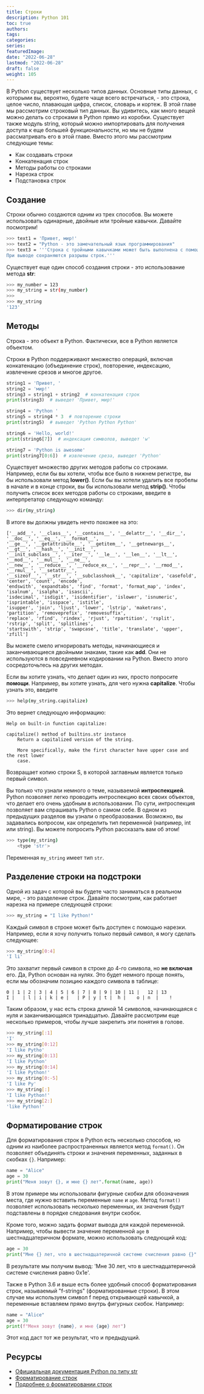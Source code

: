 ```yaml
---
title: Строки
description: Python 101
toc: true
authors:
tags:
categories:
series:
featuredImage:
date: "2022-06-28"
lastmod: "2022-06-28"
draft: false
weight: 105
---
```


В Python существует несколько типов данных. Основные типы данных, с которыми вы, вероятно, будете чаще всего встречаться, - это строка, целое число, плавающая цифра, список, словарь и кортеж. В этой главе мы рассмотрим строковый тип данных. Вы удивитесь, как много вещей можно делать со строками в Python прямо из коробки. Существует также модуль string, который можно импортировать для получения доступа к еще большей функциональности, но мы не будем рассматривать его в этой главе. Вместо этого мы рассмотрим следующие темы:

- Как создавать строки
- Конкатенация строк
- Методы работы со строками
- Нарезка строк
- Подстановка строк

## Создание

Строки обычно создаются одним из трех способов. Вы можете использовать одинарные, двойные или тройные кавычки. Давайте посмотрим!

```sh
>>> text1 = 'Привет, мир!'
>>> text2 = "Python - это замечательный язык программирования"
>>> text3 = '''Строка с тройными кавычками может быть выполнена с помощью трех одинарных или трех двойных кавычек.
При выводе сохраняются разрывы строк.'''
```

Существует еще один способ создания строки - это использование метода **str**:

```sh
>>> my_number = 123
>>> my_string = str(my_number)
>>>
>>> my_string
'123'
```

## Методы

Строка - это объект в Python. Фактически, все в Python является объектом.

Строки в Python поддерживают множество операций, включая конкатенацию (объединение строк), повторение, индексацию, извлечение срезов и многое другое.

```python
string1 = 'Привет, '
string2 = 'мир!'
string3 = string1 + string2  # конкатенация строк
print(string3)  # выведет 'Привет, мир!'

string4 = 'Python '
string5 = string4 * 3  # повторение строки
print(string5)  # выведет 'Python Python Python'

string6 = 'Hello, world!'
print(string6[7])  # индексация символов, выведет 'w'

string7 = 'Python is awesome'
print(string7[0:6])  # извлечение среза, выведет 'Python'
```


Существует множество других методов работы со строками. Например, если бы вы хотели, чтобы все было в нижнем регистре, вы бы использовали метод **lower()**. Если бы вы хотели удалить все пробелы в начале и в конце строки, вы бы использовали метод **strip()**. Чтобы получить список всех методов работы со строками, введите в интерпретатор следующую команду:

```sh
>>> dir(my_string)
```
В итоге вы должны увидеть нечто похожее на это:

```
['__add__', '__class__', '__contains__', '__delattr__', '__dir__', '__doc__', '__eq__', '__format__', 
'__ge__', '__getattribute__', '__getitem__', '__getnewargs__', '__gt__', '__hash__', '__init__', 
'__init_subclass__', '__iter__', '__le__', '__len__', '__lt__', '__mod__', '__mul__', '__ne__', 
'__new__', '__reduce__', '__reduce_ex__', '__repr__', '__rmod__', '__rmul__', '__setattr__', 
'__sizeof__', '__str__', '__subclasshook__', 'capitalize', 'casefold', 'center', 'count', 'encode', 
'endswith', 'expandtabs', 'find', 'format', 'format_map', 'index', 'isalnum', 'isalpha', 'isascii', 
'isdecimal', 'isdigit', 'isidentifier', 'islower', 'isnumeric', 'isprintable', 'isspace', 'istitle', 
'isupper', 'join', 'ljust', 'lower', 'lstrip', 'maketrans', 'partition', 'removeprefix', 'removesuffix', 
'replace', 'rfind', 'rindex', 'rjust', 'rpartition', 'rsplit', 'rstrip', 'split', 'splitlines', 
'startswith', 'strip', 'swapcase', 'title', 'translate', 'upper', 'zfill']
```

Вы можете смело игнорировать методы, начинающиеся и заканчивающиеся двойными знаками, такие как **__add__**. Они не используются в повседневном кодировании на Python. Вместо этого сосредоточьтесь на других методах. 

Если вы хотите узнать, что делает один из них, просто попросите **помощи**. Например, вы хотите узнать, для чего нужна **capitalize**. Чтобы узнать это, введите

```sh
>>> help(my_string.capitalize)
```

Это вернет следующую информацию:

```
Help on built-in function capitalize:

capitalize() method of builtins.str instance
    Return a capitalized version of the string.
    
    More specifically, make the first character have upper case and the rest lower
    case.
```

Возвращает копию строки S, в которой заглавным является только первый символ.

Вы только что узнали немного о теме, называемой **интроспекцией**. Python позволяет легко проводить интроспекцию всех своих объектов, что делает его очень удобным в использовании. По сути, интроспекция позволяет вам спрашивать Python о самом себе. В одном из предыдущих разделов вы узнали о преобразовании. Возможно, вы задавались вопросом, как определить тип переменной (например, int или string). Вы можете попросить Python рассказать вам об этом!

```sh
>>> type(my_string)
    <type 'str'>
```

Переменная `my_string` имеет тип `str`.

## Разделение строки на подстроки

Одной из задач с которой вы будете часто заниматься в реальном мире, - это разделение строк. 
Давайте посмотрим, как работает нарезка на примере следующей строки:

```sh
>>> my_string = "I like Python!"
```

Каждый символ в строке может быть доступен с помощью нарезки. Например, если я хочу получить только первый символ, я могу сделать следующее:

```sh
>>> my_string[0:4]
'I li'
```

Это захватит первый символ в строке до 4-го символа, но **не включая** его. Да, Python основан на нулях. Это будет немного проще понять, если мы обозначим позицию каждого символа в таблице:

```
0 |	1 |	2 |	3 |	4 |	5 |	6 |	7 |	8 |	9 |	10 | 11 |	12 | 13
I |	  |	l |	i |	k |	e |	  |	P |	y |	t |	 h |	o |	n  |	!
```

Таким образом, у нас есть строка длиной 14 символов, начинающаяся с нуля и заканчивающаяся тринадцатью. Давайте рассмотрим еще несколько примеров, чтобы лучше закрепить эти понятия в голове.

```sh
>>> my_string[:1]
'I'
>>> my_string[0:12]
'I like Pytho'
>>> my_string[0:13]
'I like Python'
>>> my_string[0:14]
'I like Python!'
>>> my_string[0:-5]
'I like Py'
>>> my_string[:]
'I like Python!'
>>> my_string[2:]
'like Python!'
```

## Форматирование строк

Для форматирования строк в Python есть несколько способов, но одним из наиболее распространенных является метод `format()`. Он позволяет объединять строки и значения переменных, заданных в скобках `{}`. Например:

```python
name = "Alice"
age = 30
print("Меня зовут {}, и мне {} лет".format(name, age))
```

В этом примере мы использовали фигурные скобки для обозначения места, где нужно вставить переменные `name` и `age`. Метод `format()` позволяет использовать несколько переменных, их значения будут подставлены в порядке следования внутри скобок.

Кроме того, можно задать формат вывода для каждой переменной. Например, чтобы вывести значение переменной `age` в шестнадцатеричном формате, можно использовать следующий код:

```python
age = 30
print("Мне {} лет, что в шестнадцатеричной системе счисления равно {}".format(age, hex(age)))
```

В результате мы получим вывод: 'Мне 30 лет, что в шестнадцатеричной системе счисления равно 0x1e'.

Также в Python 3.6 и выше есть более удобный способ форматирования строк, называемый "f-strings" (форматированные строки). В этом случае мы используем символ f перед открывающей кавычкой, а переменные вставляем прямо внутрь фигурных скобок. Например:

```python
name = "Alice"
age = 30
print(f"Меня зовут {name}, и мне {age} лет")
```

Этот код даст тот же результат, что и предыдущий.

## Ресурсы

- [Официальная документация Python по типу str](https://docs.python.org/3/library/functions.html#func-str)
- [Форматирование строк](https://docs.python.org/3/library/string.html#string-formatting)
- [Подробнее о форматировании строк](https://docs.python.org/3/library/string.html#formatexamples)
